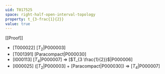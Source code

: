 ```yaml
---
uid: T017525
space: right-half-open-interval-topology
property: t_{3-frac{1}{2}}
value: true
---
```

[[Proof]]

* [T000022] [$T_2$|P000003]
* [T001391] [Paracompact|P000030]
* [I000113] [$T_4$|P000007] => [$T_{3 \frac{1}{2}}$|P000006]
* [I000025] ([$T_2$|P000003] + [Paracompact|P000030]) => [$T_4$|P000007]

